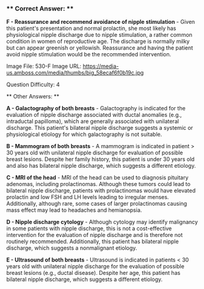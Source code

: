 ### ** Correct Answer: **

**F - Reassurance and recommend avoidance of nipple stimulation** - Given this patient's presentation and normal prolactin, she most likely has physiological nipple discharge due to nipple stimulation, a rather common condition in women of reproductive age. The discharge is normally milky but can appear greenish or yellowish. Reassurance and having the patient avoid nipple stimulation would be the recommended intervention.

Image File: 530-F
Image URL: https://media-us.amboss.com/media/thumbs/big_58ecaf6f0b19c.jpg

Question Difficulty: 4

** Other Answers: **

**A - Galactography of both breasts** - Galactography is indicated for the evaluation of nipple discharge associated with ductal anomalies (e.g., intraductal papilloma), which are generally associated with unilateral discharge. This patient's bilateral nipple discharge suggests a systemic or physiological etiology for which galactography is not suitable.

**B - Mammogram of both breasts** - A mammogram is indicated in patient > 30 years old with unilateral nipple discharge for evaluation of possible breast lesions. Despite her family history, this patient is under 30 years old and also has bilateral nipple discharge, which suggests a different etiology.

**C - MRI of the head** - MRI of the head can be used to diagnosis pituitary adenomas, including prolactinomas. Although these tumors could lead to bilateral nipple discharge, patients with prolactinomas would have elevated prolactin and low FSH and LH levels leading to irregular menses. Additionally, although rare, some cases of larger prolactinomas causing mass effect may lead to headaches and hemianopsia.

**D - Nipple discharge cytology** - Although cytology may identify malignancy in some patients with nipple discharge, this is not a cost-effective intervention for the evaluation of nipple discharge and is therefore not routinely recommended. Additionally, this patient has bilateral nipple discharge, which suggests a nonmalignant etiology.

**E - Ultrasound of both breasts** - Ultrasound is indicated in patients < 30 years old with unilateral nipple discharge for the evaluation of possible breast lesions (e.g., ductal disease). Despite her age, this patient has bilateral nipple discharge, which suggests a different etiology.

